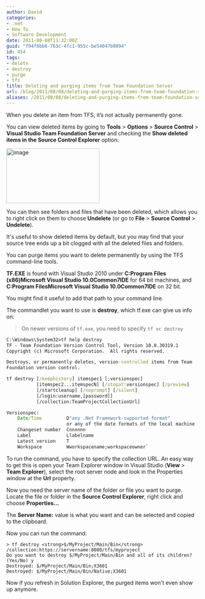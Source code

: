 ```yaml
---
author: David
categories:
- .net
- How To
- Software Development
date: 2011-08-08T11:32:00Z
guid: "f94f8bb6-763c-4fc1-955c-be54047b0094"
id: 454
tags:
- delete
- destroy
- purge
- tfs
title: Deleting and purging items from Team Foundation Server
url: /blog/2011/08/08/deleting-and-purging-items-from-team-foundation-server/
aliases: /2011/08/08/deleting-and-purging-items-from-team-foundation-server/
---
```


When you delete an item from TFS, it’s not actually permanently gone.

You can view deleted items by going to **Tools** > **Options** > **Source Control** > **Visual Studio Team Foundation Server** and checking the **Show deleted items in the Source Control Explorer** option:

[<img style="background-image: none; margin: 0px; padding-left: 0px; padding-right: 0px; display: inline; padding-top: 0px; border: 0px;" title="image" src="/wp-content/uploads/2011/08/image_thumb.png" border="0" alt="image" width="244" height="143" />](/wp-content/uploads/2011/08/image.png)

You can then see folders and files that have been deleted, which allows you to right click on them to choose **Undelete** (or go to **File** > **Source Control** > **Undelete**).

It's useful to show deleted items by default, but you may find that your source tree ends up a bit clogged with all the deleted files and folders.

You can purge items you want to delete permanently by using the TFS command-line tools.

**TF.EXE** is found with Visual Studio 2010 under **C:Program Files (x86)Microsoft Visual Studio 10.0Common7IDE** for 64 bit machines, and **C:Program FilesMicrosoft Visual Studio 10.0Common7IDE** on 32 bit.

You might find it useful to add that path to your command line.

The commandlet you want to use is **destroy**, which tf.exe can give us info on:

> On newer versions of `tf.exe`, you need to specify `tf vc destroy`

```cmd
C:\Windows\System32>tf help destroy
TF - Team Foundation Version Control Tool, Version 10.0.30319.1
Copyright (c) Microsoft Corporation.  All rights reserved.

Destroys, or permanently deletes, version-controlled items from Team
Foundation version control.

tf destroy [/keephistory] itemspec1 [;versionspec]
           [itemspec2...itemspecN] [/stopat:versionspec] [/preview]
           [/startcleanup] [/noprompt] [/silent]
           [/login:username,[password]]
           [/collection:TeamProjectCollectionUrl]

Versionspec:
    Date/Time         D"any .Net Framework-supported format"
                      or any of the date formats of the local machine
    Changeset number  Cnnnnnn
    Label             Llabelname
    Latest version    T
    Workspace         Wworkspacename;workspaceowner`
```

To run the command, you have to specify the collection URL. An easy way to get this is open your Team Explorer window in Visual Studio (**View** > **Team Explorer**), select the root server node and look in the Properties window at the **Url** property.

Now you need the server name of the folder or file you want to purge. Locate the file or folder in the **Source Control Explorer**, right click and choose **Properties&#8230;**

The **Server Name:** value is what you want and can be selected and copied to the clipboard.

Now you can run the command:

```batch
> tf destroy <strong>$/MyProject/Main/Bin</strong> /collection:https://servername:8080/tfs/myproject
Do you want to destroy $/MyProject/Main/Bin and all of its children? (Yes/No) y
Destroyed: $/MyProject/Main/Bin;X3601
Destroyed: $/MyProject/Main/Bin/Native;X3601
```

Now if you refresh in Solution Explorer, the purged items won't even show up anymore.
